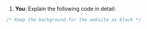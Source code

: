 1. **You**: Explain the following code in detail: 
```css
/* Keep the background for the website as black */
```